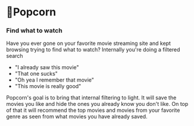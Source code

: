 # 🍿Popcorn
### Find what to watch

Have you ever gone on your favorite movie streaming site and kept browsing trying to find what to watch?
Internally you're doing a filtered search
- "I already saw this movie"
- "That one sucks"
- "Oh yea I remember that movie"
- "This movie is really good"

Popcorn's goal is to bring that internal filtering to light.
It will save the movies you like and hide the ones you already know you don't like.
On top of that it will recommend the top movies and movies from your favorite genre as seen from what movies you have already saved.